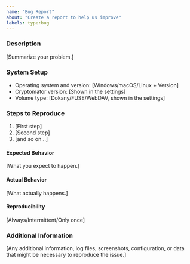 ```yaml
---
name: "Bug Report"
about: "Create a report to help us improve"
labels: type:bug
---
```


<!--
**************************************
    ⚠️⚠️⚠️ READ CAREFULLY ⚠️⚠️⚠️
**************************************

Do you want to ask a QUESTION? Are you looking for SUPPORT?
We're happy to help you via our support channels! Please read: https://github.com/cryptomator/cryptomator/blob/develop/SUPPORT.md

By filing an issue, you are expected to comply with our code of conduct: https://github.com/cryptomator/cryptomator/blob/develop/.github/CODE_OF_CONDUCT.md

Of course, we also expect you to search for existing similar issues first! ;) https://github.com/cryptomator/cryptomator/issues?q=

⚠️ IMPORTANT: If you don't stick to this template, the issue will get closed.

*****************************************************************************
    To proof that you read this, please remove the X from the line below:
*****************************************************************************
-->
<!-- oooXooo -->

### Description

[Summarize your problem.]

### System Setup

* Operating system and version: [Windows/macOS/Linux + Version]
* Cryptomator version: [Shown in the settings]
* Volume type: [Dokany/FUSE/WebDAV, shown in the settings]

### Steps to Reproduce

1. [First step]
2. [Second step]
3. [and so on…]

#### Expected Behavior

[What you expect to happen.]

#### Actual Behavior

[What actually happens.]

#### Reproducibility

[Always/Intermittent/Only once]

### Additional Information

[Any additional information, log files, screenshots, configuration, or data that might be necessary to reproduce the issue.]

<!--
If you want to add the log file or screenshots, please add them as attachments. If your log file seems empty and doesn't show any errors, you may enable the debug mode first. Here is how to do that: https://community.cryptomator.org/t/how-do-i-enable-debug-mode/36

Then reproduce the problem to ensure all important information is contained in there. You may use test data or redact sensitive information from the log file.

Log file location:
- Windows: %appdata%/Cryptomator
- macOS: ~/Library/Logs/Cryptomator
- Linux: ~/.local/share/Cryptomator/logs
-->
